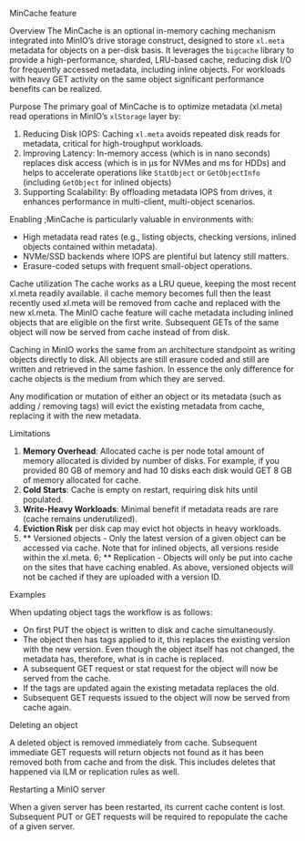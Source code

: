 MinCache feature

Overview
The MinCache is an optional in-memory caching mechanism integrated into MinIO’s drive storage construct, designed to store `xl.meta` metadata for objects on a per-disk basis. It leverages the `bigcache` library to provide a high-performance, sharded, LRU-based cache, reducing disk I/O for frequently accessed metadata, including inline objects. For workloads with heavy GET activity on the same object significant performance benefits can be realized.

Purpose
The primary goal of MinCache is to optimize metadata (xl.meta) read operations in MinIO’s `xlStorage` layer by:
1. Reducing Disk IOPS: Caching `xl.meta` avoids repeated disk reads for metadata, critical for high-troughput workloads.
2. Improving Latency: In-memory access (which is in nano seconds) replaces disk access (which is in µs for NVMes and ms for HDDs) and helps to accelerate operations like `StatObject` or `GetObjectInfo` (including `GetObject` for inlined objects)
3. Supporting Scalability: By offloading metadata IOPS from drives, it enhances performance in multi-client, multi-object scenarios.

Enabling ;MinCache is particularly valuable in environments with:
- High metadata read rates (e.g., listing objects, checking versions, inlined objects contained within metadata).
- NVMe/SSD backends where IOPS are plentiful but latency still matters.
- Erasure-coded setups with frequent small-object operations.
  
Cache utilization
The cache works as a LRU queue, keeping the most recent xl.meta readily available.  iI cache memory becomes full then the least recently used xl.meta will be removed from cache and replaced with the new xl.meta.  The MinIO cache feature will cache metadata including inlined objects that are eligible on the first write. Subsequent GETs of the same object will now be served from cache instead of from disk.

Caching in MinIO works the same from an architecture standpoint as writing objects directly to disk. All objects are still erasure coded and still are written and retrieved in the same fashion. In essence the only difference for cache objects is the medium from which they are served. 

Any modification or mutation of either an object or its metadata (such as adding / removing tags) will evict the existing metadata from cache, replacing it with the new metadata. 

Limitations

1. **Memory Overhead**: Allocated cache is per node total amount of memory allocated is divided by number of disks.  For example, if you provided 80 GB of memory and had 10 disks each disk would GET 8 GB of memory allocated for cache.
2. **Cold Starts**: Cache is empty on restart, requiring disk hits until populated.
3. **Write-Heavy Workloads**: Minimal benefit if metadata reads are rare (cache remains underutilized).
4. **Eviction Risk** per disk cap may evict hot objects in heavy workloads.
5. ** Versioned objects - Only the latest version of a given object can be accessed via cache. Note that for inlined objects, all versions reside within the xl.meta.
6; ** Replication -  Objects will only be put into cache on the sites that have caching enabled. As above, versioned objects will not be cached if they are uploaded with a version ID.

Examples

When updating object tags the workflow is as follows:

- On first PUT the object is written to disk and cache simultaneously.
- The object then has tags applied to it, this replaces the existing version with the new version. Even though the object itself has not changed, the metadata has, therefore, what is in cache is replaced.
- A subsequent GET request or stat request for the object will now be served from the cache.
- If the tags are updated again the existing metadata replaces the old.
- Subsequent GET requests issued to the object will now be served from cache again.

Deleting an object

 A deleted object is removed immediately from cache. Subsequent immediate GET requests will return objects not found as it has been removed both from cache and from the disk.
This includes deletes that happened via ILM or replication rules as well. 

 Restarting a MinIO server

When a given server has been restarted, its current cache content is lost. 
Subsequent PUT or GET requests will be required to repopulate the cache of a given server.

